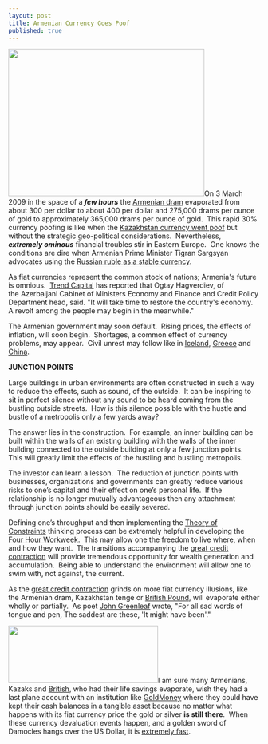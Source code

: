 ```yaml
---
layout: post
title: Armenian Currency Goes Poof
published: true
---
```

<p><img class="alignright" title="Armenian Dram Devalues" src="{{ site.baseurl }}/images/Armenian-dram.jpg" alt="" width="393" height="295" />On 3 March 2009 in the space of a<em><strong> few hours</strong></em> the <a href="http://www.rferl.org/content/Armenian_Currency_FreeFalls_As_Central_Bank_Ends_Intervention/1503438.html" target="_blank">Armenian dram</a> evaporated from about 300 per dollar to about 400 per dollar and 275,000 drams per ounce of gold to approximately 365,000 drams per ounce of gold.  This rapid 30% currency poofing is like when the <a href="http://www.runtogold.com/2009/02/kazakhstan-currency-goes-poof/" target="_blank">Kazakhstan currency went poof</a> but without the strategic geo-political considerations.  Nevertheless, <strong><em>extremely ominous</em></strong> financial troubles stir in Eastern Europe.  One knows the conditions are dire when Armenian Prime Minister Tigran Sargsyan advocates using the <a href="http://ditord.com/2009/02/11/armenian-pm-it-is-in-interests-of-armenia-to-introduce-cis-regional-currency/" target="_blank">Russian ruble as a stable currency</a>.</p>
<p>As fiat currencies represent the common stock of nations; Armenia's future is omnious.  <a href="http://capital-en.trend.az/economy/macro/1434624.html" target="_blank">Trend Capital</a> has reported that Ogtay Hagverdiev, of the Azerbaijani Cabinet of Ministers Economy and Finance and Credit Policy Department head, said. "It will take time to restore the country's economy. A revolt among the people may begin in the meanwhile."</p>
<p>The Armenian government may soon default.  Rising prices, the effects of inflation, will soon begin.  Shortages, a common effect of currency problems, may appear.  Civil unrest may follow like in <a href="http://www.runtogold.com/2008/11/civil-unrest-in-iceland/" target="_blank">Iceland</a>, <a href="http://www.runtogold.com/2008/12/civil-unrest-in-greece/" target="_blank">Greece</a> and <a href="http://www.runtogold.com/2008/12/civil-unrest-in-china-and-empty-ships/" target="_blank">China</a>.</p>
<p><strong>JUNCTION POINTS</strong></p>
<p><!--StartFragment--></p>
<p class="MsoNormal">Large buildings in urban environments are often constructed in such a way to reduce the effects, such as sound, of the outside.<span>  </span>It can be inspiring to sit in perfect silence without any sound to be heard coming from the bustling outside streets.<span>  </span>How is this silence possible with the hustle and bustle of a metropolis only a few yards away?</p>
<p class="MsoNormal">The answer lies in the construction.<span>  </span>For example, an inner building can be built within the walls of an existing building with the walls of the inner building connected to the outside building at only a few junction points.<span>  </span>This will greatly limit the effects of the hustling and bustling metropolis.</p>
<p class="MsoNormal">The investor can learn a lesson.<span>  </span>The reduction of junction points with businesses, organizations and governments can greatly reduce various risks to one’s capital and their effect on one’s personal life.<span>  If the relationship is no longer mutually advantageous then a</span>ny attachment through junction points should be easily severed.</p>
<p class="MsoNormal">Defining one’s throughput and then implementing the <a href="https://www.amazon.com/dp/0884271781?tag=run07-20&amp;camp=0&amp;creative=0&amp;linkCode=as4&amp;creativeASIN=0884271781&amp;adid=1NSM949FDFRFG816ZVY6&amp;" target="_blank">Theory of Constraints</a> thinking process can be extremely helpful in developing the <a href="https://www.amazon.com/dp/0307353133?tag=run07-20&amp;camp=0&amp;creative=0&amp;linkCode=as4&amp;creativeASIN=0307353133&amp;adid=0Q9F11VTEN7AK47F9EF0&amp;" target="_blank">Four Hour Workweek</a>.  This may allow one the freedom to live where, when and how they want.<span>  </span>The transitions accompanying the <a href="http://www.creditcontraction.com" target="_blank">great credit contraction</a> will provide tremendous opportunity for wealth generation and accumulation.<span>  </span>Being able to understand the environment will allow one to swim with, not against, the current.</p>
<p class="MsoNormal">As the <a href="http://www.creditcontraction.com" target="_blank">great credit contraction</a> grinds on more fiat currency illusions, like the Armenian dram, Kazakhstan tenge or <a href="http://www.runtogold.com/2009/01/bank-of-england-and-quantitative-easing/" target="_blank">British Pound</a>, will evaporate either wholly or partially.  As poet <a href="http://en.wikipedia.org/wiki/John_Greenleaf_Whittier" target="_blank">John Greenleaf</a> wrote, "For all sad words of tongue and pen, The saddest are these, 'It might have been'."</p>
<p class="MsoNormal"><a href="http://www.runtogold.com/goldmoney"><img class="alignright" title="GoldMoney Banner" src="{{ site.baseurl }}/images/gmy19.gif" alt="" width="300" height="115" /></a>I am sure many Armenians, Kazaks and <a href="http://www.runtogold.com/2009/01/bank-of-england-and-quantitative-easing/" target="_blank">British</a>, who had their life savings evaporate, wish they had a last plane account with an institution like <a href="http://www.runtogold.com/goldmoney" target="_blank">GoldMoney</a> where they could have kept their cash balances in a tangible asset because no matter what happens with its fiat currency price the gold or silver <strong>is still there</strong>.  When these currency devaluation events happen, and a golden sword of Damocles hangs over the US Dollar, it is <a href="http://www.runtogold.com/2008/09/lehman-and-speed/" target="_blank">extremely fast</a>.</p>
<p><!--EndFragment--></p>
